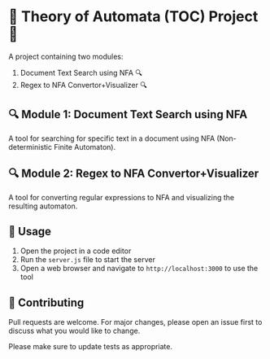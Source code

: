 📜 Theory of Automata (TOC) Project 📜
======================================

A project containing two modules:

1.  Document Text Search using NFA 🔍
2.  Regex to NFA Convertor+Visualizer 🔍

🔍 Module 1: Document Text Search using NFA
-------------------------------------------

A tool for searching for specific text in a document using NFA (Non-deterministic Finite Automaton).

🔍 Module 2: Regex to NFA Convertor+Visualizer
----------------------------------------------

A tool for converting regular expressions to NFA and visualizing the resulting automaton.

🔧 Usage
--------

1.  Open the project in a code editor
2.  Run the `server.js` file to start the server
3.  Open a web browser and navigate to `http://localhost:3000` to use the tool

🤝 Contributing
---------------

Pull requests are welcome. For major changes, please open an issue first to discuss what you would like to change.

Please make sure to update tests as appropriate.

